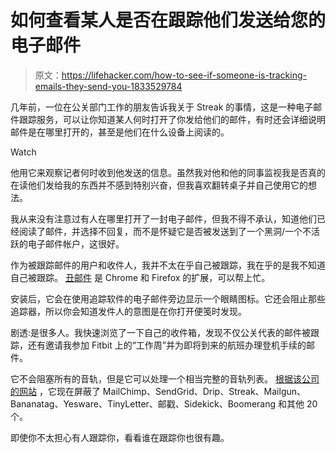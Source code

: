 # 如何查看某人是否在跟踪他们发送给您的电子邮件

> 原文：<https://lifehacker.com/how-to-see-if-someone-is-tracking-emails-they-send-you-1833529784>

几年前，一位在公关部门工作的朋友告诉我关于 Streak 的事情，这是一种电子邮件跟踪服务，可以让你知道某人何时打开了你发给他们的邮件，有时还会详细说明邮件是在哪里打开的，甚至是他们在什么设备上阅读的。

Watch

他用它来观察记者何时收到他发送的信息。虽然我对他和他的同事监视我是否真的在读他们发给我的东西并不感到特别兴奋，但我喜欢翻转桌子并自己使用它的想法。

我从来没有注意过有人在哪里打开了一封电子邮件，但我不得不承认，知道他们已经阅读了邮件，并选择不回复，而不是怀疑它是否被发送到了一个黑洞/一个不活跃的电子邮件帐户，这很好。

作为被跟踪邮件的用户和收件人，我并不太在乎自己被跟踪，我在乎的是我不知道自己被跟踪。 [丑邮件](https://uglyemail.com/) 是 Chrome 和 Firefox 的扩展，可以帮上忙。

安装后，它会在使用追踪软件的电子邮件旁边显示一个眼睛图标。它还会阻止那些追踪器，所以你会知道发件人的意图是在你打开便笺时发现。

剧透:是很多人。我快速浏览了一下自己的收件箱，发现不仅公关代表的邮件被跟踪，还有邀请我参加 Fitbit 上的“工作周”并为即将到来的航班办理登机手续的邮件。

它不会阻塞所有的音轨，但是它可以处理一个相当完整的音轨列表。 [根据该公司的网站](https://uglyemail.com/) ，它现在屏蔽了 MailChimp、SendGrid、Drip、Streak、Mailgun、Bananatag、Yesware、TinyLetter、邮戳、Sidekick、Boomerang 和其他 20 个。

即使你不太担心有人跟踪你，看看谁在跟踪你也很有趣。